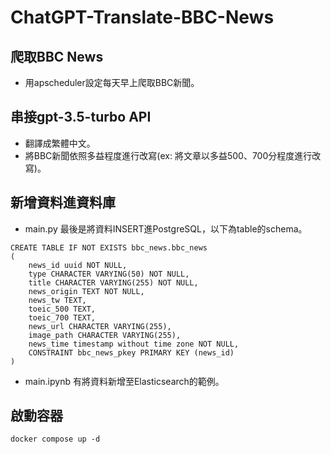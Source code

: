 # ChatGPT-Translate-BBC-News
## 爬取BBC News
* 用apscheduler設定每天早上爬取BBC新聞。

## 串接gpt-3.5-turbo API
* 翻譯成繁體中文。
* 將BBC新聞依照多益程度進行改寫(ex: 將文章以多益500、700分程度進行改寫)。

## 新增資料進資料庫
* main.py 最後是將資料INSERT進PostgreSQL，以下為table的schema。
```
CREATE TABLE IF NOT EXISTS bbc_news.bbc_news
(
    news_id uuid NOT NULL,
    type CHARACTER VARYING(50) NOT NULL,
    title CHARACTER VARYING(255) NOT NULL,
    news_origin TEXT NOT NULL,
    news_tw TEXT,
    toeic_500 TEXT,
    toeic_700 TEXT,
    news_url CHARACTER VARYING(255),
    image_path CHARACTER VARYING(255),
    news_time timestamp without time zone NOT NULL,
    CONSTRAINT bbc_news_pkey PRIMARY KEY (news_id)
)
```
* main.ipynb 有將資料新增至Elasticsearch的範例。

## 啟動容器
```
docker compose up -d
```